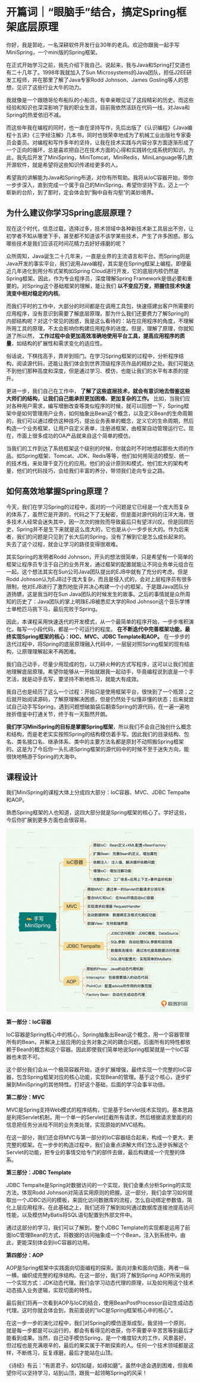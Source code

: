 # 开篇词｜“眼脑手”结合，搞定Spring框架底层原理
你好，我是郭屹，一名深耕软件开发行业30年的老兵。欢迎你跟我一起手写MiniSpring，一个mini版的Spring框架。

在正式开始学习之前，我先介绍下我自己。说起来，我与Java和Spring打交道也有二十几年了。1998年我就加入了Sun Microsystems的Java团队，担任J2EE研发工程师，并在那里了解了Java专家Rodd Johnson、James Gosling等人的思想，见识了这些行业大牛的功力。

我就像是一个跟随哥伦布船队的小船员，有幸亲眼见证了这段精彩的历史。而这些经验和知识也深深影响了我的职业生涯，目前我依然活跃在代码一线，对Java和Spring的热爱依旧不减。

而这些年我在编程的同时，也一直在坚持写作，先后出版了《认识编程》《Java编程十五讲》《三字经注解》几本书，同时也很荣幸地成为了机械工业出版社专家委员会委员。对编程和写作多年的坚持，让我在技术实践与内容分享方面逐渐形成了一个正向的循环，总是喜欢把自己在技术方面的心得和实践转化成系统的知识。为此，我先后开发了MiniSpring，MiniTomcat，MiniRedis，MiniLanguage等几款开源软件，就是希望将这些知识传递给更多的人。

希望我的讲解能为Java和Spring布道，对你有所帮助。我将从IoC容器开始，带你一步步深入，直到完成一个属于自己的MiniSpring。希望你坚持下去，迈上一个崭新的台阶，到了那时，定会体会到“胸中自有沟壑”的美妙境界。

## 为什么建议你学习Spring底层原理？

现在这个时代，信息过载，选择过多，技术领域中各种新技术新工具层出不穷，让初学者不知从哪里下手，甚至都不知道该不该学某些技术，产生了许多困惑。那么哪些技术是我们应该花时间花精力去好好琢磨的呢？

众所周知，Java诞生二十几年来，一直是业界的主流语言和平台。而Spring则是Java开发的事实平台，我们说用Java编程，其实是在Spring框架上编程。即便最近几年进化到用分布式架构如Spring Cloud进行开发，它的底层内核仍然是Spring框架。因此，作为专业程序员，深度理解Spring Framework是很必要和重要的。对Spring这个基础框架的理解，能让我们 **以不变应万变，把握住技术快速流变中相对稳定的内核**。

而我们平时的工作中，大部分的时间都是在调用工具包，快速搭建出客户所需要的应用程序，没有意识到需要了解底层原理。那为什么我们还要费力了解Spring的内部结构呢？对这个常见的困惑，我是这么看待的：站在应用程序的角度，不理解所用工具的原理，不太会影响你构建应用程序的进度。但是，理解了原理，你就知道了所以然， **工作过程中会更加高效准确地使用平台工具，提高应用程序的质量**，如结构的扩展性和需求变化的适应性。

俗话说，下棋找高手，弄斧到班门。在学习Spring框架的过程中，分析程序结构，阅读源代码，还能让我们体会到世界顶级程序员作品的精妙之处。我们可能达不到他们那种高度和深度，但是通过学习、模仿，也能让我们的水平有本质的提升。

更进一步，我们自己在工作中， **了解了这些底层技术，就会有意识地去借鉴这些大师们的结构，让我们自己能承担更加困难、更加复杂的工作。** 比如，当我们应对各种用户需求，编写增删改查等类似程序的时候，就可以回想一下，Spring框架中是如何管理用户业务，如何抽象出Bean这个概念，以及定义Bean的生命周期的，我们可以通过模仿这种技巧，提出业务表单的概念，定义它的生命周期，然后构造一个业务框架，让用户自定义表单，注册进框架，由框架自动管理运行它。现在，市面上很多成功的OA产品就来自这个简单的模仿。

当我们的工作到达了系统框架这个级别的时候，你就会时不时地想起那些大师的作品，如Spring框架、Tomcat、JDK、Redis等等，他们如何用简洁的模型、统一的技术栈，来处理千变万化的应用。他们的设计原则和模式，他们宏大的架构考量，他们的代码技巧，会给我们丰富的养分，带领我们走向专业之路。

## 如何高效地掌握Spring原理？

今天，我们在学习Spring的过程中，面对的一个问题是它已经是一个庞大而复杂的体系了，虽然它是开源的，代码之下了无秘密，但是面对源代码的汪洋大海，很多技术人经常会迷失其中，因一次次的挫败而导致最后只有望洋兴叹。但是回顾历史，Spring并不是生下来就是这么庞大的，它也是从小一步步长大的。作为后来者，我们的问题是只见到了长大后的Spring，没有了解到它是怎么成长起来的。失去了这个过程，就会让学习的路径变得很艰难。

其实Spring的发明者Rodd Johnson，开头的想法很简单，只是希望有一个简单的框架让程序员专注于自己的业务开发，通过框架的配置就能让不同业务单元组合在一起。这个想法其实在Sun公司Java团队提出的EJB中就有了充分的考虑。但是Rodd Johnson认为EJB过于庞大复杂，而且是侵入式的，会对上层程序员有很多限制，他对EJB进行了激烈地批评并决心构建一个小的框架，于是跟Java团队分道扬镳，这是我当时在Sun Java团队的时候发生的故事。之后的事情就是众所周知的历史了：Java团队的掌上明珠EJB被悉尼大学的Rod Johnson这个音乐学博士单枪匹马挑下马，最后完败于Spring。

因此，本课程采用快速迭代的开发模式，从一个最简单的程序开始，一步步堆积演化，每写一小段代码，都是一个可运行的程度。 **在不断迭代中完善框架功能，最终实现Spring框架的核心：IOC、MVC、JDBC Template和AOP。** 在一步步的迭代过程中，将Spring的底层原理融入代码中，一层层对照Spring框架的现有结构，让原理理解起来不再困难。

我们自己动手，尽量少用现成的包，以刀耕火种的方式写程序，这可以让我们彻底地理解底层原理。希望你能够从一开始就跟我一起动手，毕竟编程说到底是一个手艺活，就是动手去写，要坚持不断地练习，就能大有成效。

我自己也是经历了这么一个过程：开始只是使用框架平台，很快到了一个瓶颈；之后就开始阅读源码，了解原理解决困惑，但是仍然处于似懂非懂的状态；后来就尝试自己动手写Spring，遇到问题想破脑袋后翻查Spring的源代码，在一遍一遍地挫折借鉴中打通关节，终于有一天豁然开朗。

**我们学习MiniSpring的目标是掌握Spring框架**，所以我们不会自己独创什么概念和结构，而是老老实实按照Spring的结构模仿着手写。因此我们的目录结构、包名、类名接口名、继承体系、类中的主要方法名都是原封不动照搬Spring框架的。这是为了今后你一头扎进Spring框架的源代码中的时候不至于迷失方向，能很快地畅游于Spring的大海中。

## 课程设计

我们MiniSpring的课程大体上分成四大部分：IoC容器、MVC、JDBC Tempalte和AOP。

熟悉Spring框架的人也知道，这四大部分就是Spring框架的核心了。学好这些，今后你扩展到更多方面也会很容易。

![图片](images/638756/b869b5b84170e42be1c45e5e47e453b0.jpg)

**第一部分：IoC容器**

IoC容器是Spring核心中的核心，Spring抽象出Bean这个概念，用一个容器管理所有的Bean，并解决上层应用的业务对象之间的耦合问题。后面所有的特性都依赖于Bean的概念和这个容器。因此即使我们简单地说Spring框架就是一个IoC容器也未尝不可。

这个部分我们会从一个极简容器开始，逐步扩展增强，最终实现一个完整的IoC容器，包含Spring框架对应的核心功能，实现Bean的管理。基于这个核心，逐步扩展到MiniSpring的其他特性。打好这个基础，后面的学习会事半功倍。

**第二部分：MVC**

MVC是Spring支持Web模式的程序结构，它是基于Servlet技术实现的。基本思路是利用Servlet机制，用一个单一的Servlet拦截所有请求，然后根据请求里面的的信息把任务分派给不同的业务类处理，实现原始的MVC结构。

在这一部分，我们还会将MVC与第一部分的IoC容器结合起来，构成一个更大、更完整的框架。在一步步的构造过程中，我们会重点讲解大师们怎么逐步拆解这个Servlet的功能，把专业的事情交给专门的部件去做，最后构建成一个完整的体系。

**第三部分：JDBC Template**

JDBC Tempalte是Spring对数据访问的一个实现，我们会重点分析Spring的实现方法，体现Rodd Johnson对简洁实用原则的把握。这一部分，我们会学习如何提取出一个JDBC访问的模板，来固化访问数据库的流程，怎么自动绑定参数值，简化上层应用程序。在此基础之上，我们还将了解到如何通过数据库连接池提高访问性能，以及模仿MyBatis将SQL语句配置到外部文件中。

通过这部分的学习，我们可以了解到，整个JDBC Template的实现都是运用了前面IoC管理Bean的方式，将数据的访问抽象成一个个Bean，注入到系统中。由此，更能深刻体会到IoC容器的功用。

**第四部分：AOP**

AOP是Spring框架中实践面向切面编程的探索。面向对象和面向切面，两者一纵一横，编织成完整的程序结构。在这一部分，我们将了解到Spring AOP所采用的一个实现方式：JDK动态代理。我们会学习动态代理的原理，以及如何用这个技术动态插入业务逻辑，实现切面的特性。

最后我们将再一次看到AOP与IoC的结合，使用BeanPostProcessor自动生成动态代理。这时你就会体会到，我前面说的“IoC是Spring框架核心中的核心”。

在这一步一步的演化过程中，我们对Spring的模仿逐渐成型。我坚持一个原则，就是每一步都是可以运行的，都会有看得见的收获，你不需要辛辛苦苦等到最后才能看到成果。当然，自己动手模仿Spring，是一个难度较大的工作，风景虽好，但过程也是充满艰辛的，最后的果实属于不断探索的人。任何一个技术领域都是这样，不断练习，反复琢磨，最后才能站在山顶。

《诗经》有云：“有匪君子，如切如磋，如琢如磨”。虽然中途会遇到困难，但我希望你可以坚持学习，站到山顶，跟我一起领略Spring的风采！